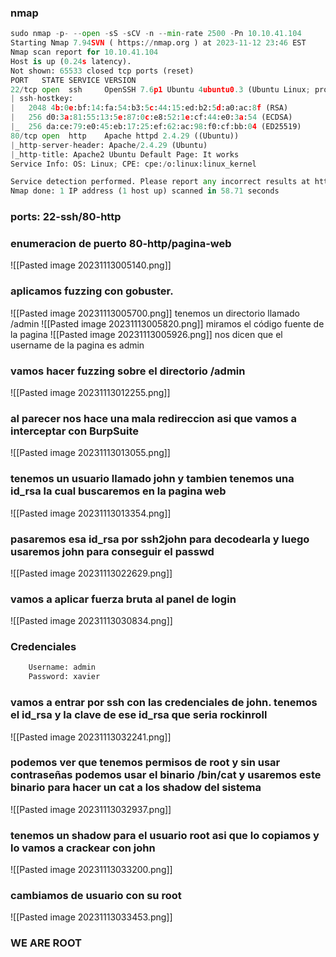 ### nmap
```python
sudo nmap -p- --open -sS -sCV -n --min-rate 2500 -Pn 10.10.41.104
Starting Nmap 7.94SVN ( https://nmap.org ) at 2023-11-12 23:46 EST
Nmap scan report for 10.10.41.104
Host is up (0.24s latency).
Not shown: 65533 closed tcp ports (reset)
PORT   STATE SERVICE VERSION
22/tcp open  ssh     OpenSSH 7.6p1 Ubuntu 4ubuntu0.3 (Ubuntu Linux; protocol 2.0)
| ssh-hostkey: 
|   2048 4b:0e:bf:14:fa:54:b3:5c:44:15:ed:b2:5d:a0:ac:8f (RSA)
|   256 d0:3a:81:55:13:5e:87:0c:e8:52:1e:cf:44:e0:3a:54 (ECDSA)
|_  256 da:ce:79:e0:45:eb:17:25:ef:62:ac:98:f0:cf:bb:04 (ED25519)
80/tcp open  http    Apache httpd 2.4.29 ((Ubuntu))
|_http-server-header: Apache/2.4.29 (Ubuntu)
|_http-title: Apache2 Ubuntu Default Page: It works
Service Info: OS: Linux; CPE: cpe:/o:linux:linux_kernel

Service detection performed. Please report any incorrect results at https://nmap.org/submit/ .
Nmap done: 1 IP address (1 host up) scanned in 58.71 seconds
```
### ports: 22-ssh/80-http
### enumeracion de puerto 80-http/pagina-web
![[Pasted image 20231113005140.png]]
### aplicamos fuzzing con gobuster.
![[Pasted image 20231113005700.png]]
tenemos un directorio llamado /admin
![[Pasted image 20231113005820.png]]
miramos el código fuente de la pagina
![[Pasted image 20231113005926.png]]
nos dicen que el username de la pagina es admin
### vamos hacer fuzzing sobre el directorio /admin
![[Pasted image 20231113012255.png]]
### al parecer nos hace una mala redireccion asi que vamos a interceptar con BurpSuite
![[Pasted image 20231113013055.png]]
### tenemos un usuario llamado john y tambien tenemos una id_rsa la cual buscaremos en la pagina web
![[Pasted image 20231113013354.png]]
### pasaremos esa id_rsa por ssh2john para decodearla y luego usaremos john para conseguir el passwd
![[Pasted image 20231113022629.png]]
### vamos a aplicar fuerza bruta al panel de login
![[Pasted image 20231113030834.png]]
### Credenciales
```python
	Username: admin
	Password: xavier
```
### vamos a entrar por ssh con las credenciales de john. tenemos el id_rsa y la clave de ese id_rsa que seria rockinroll
![[Pasted image 20231113032241.png]]
### podemos ver que tenemos permisos de root y sin usar contraseñas podemos usar el binario /bin/cat y usaremos este binario para hacer un cat a los shadow del sistema
![[Pasted image 20231113032937.png]]
### tenemos un shadow para el usuario root asi que lo copiamos y lo vamos a crackear con john
![[Pasted image 20231113033200.png]]
### cambiamos de usuario con su root
![[Pasted image 20231113033453.png]]
### WE ARE ROOT

